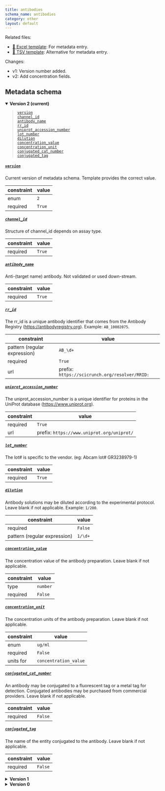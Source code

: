 ```yaml
---
title: antibodies
schema_name: antibodies
category: other
layout: default
---
```


Related files:

- [📝 Excel template](https://raw.githubusercontent.com/hubmapconsortium/ingest-validation-tools/master/docs/antibodies/antibodies.xlsx): For metadata entry.
- [📝 TSV template](https://raw.githubusercontent.com/hubmapconsortium/ingest-validation-tools/master/docs/antibodies/antibodies.tsv): Alternative for metadata entry.

Changes:
- v1: Version number added.
- v2: Add concentration fields.



## Metadata schema


<details markdown="1" open="true"><summary><b>Version 2 (current)</b></summary>

<blockquote markdown="1">

[`version`](#version)<br>
[`channel_id`](#channel_id)<br>
[`antibody_name`](#antibody_name)<br>
[`rr_id`](#rr_id)<br>
[`uniprot_accession_number`](#uniprot_accession_number)<br>
[`lot_number`](#lot_number)<br>
[`dilution`](#dilution)<br>
[`concentration_value`](#concentration_value)<br>
[`concentration_unit`](#concentration_unit)<br>
[`conjugated_cat_number`](#conjugated_cat_number)<br>
[`conjugated_tag`](#conjugated_tag)<br>

</blockquote>

<a name="version"></a>
##### [`version`](#version)
Current version of metadata schema. Template provides the correct value.

| constraint | value |
| --- | --- |
| enum | `2` |
| required | `True` |

<a name="channel_id"></a>
##### [`channel_id`](#channel_id)
Structure of channel_id depends on assay type.

| constraint | value |
| --- | --- |
| required | `True` |

<a name="antibody_name"></a>
##### [`antibody_name`](#antibody_name)
Anti-(target name) antibody. Not validated or used down-stream.

| constraint | value |
| --- | --- |
| required | `True` |

<a name="rr_id"></a>
##### [`rr_id`](#rr_id)
The rr_id is a unique antibody identifier that comes from the Antibody Registry (https://antibodyregistry.org). Example: `AB_10002075`.

| constraint | value |
| --- | --- |
| pattern (regular expression) | `AB_\d+` |
| required | `True` |
| url | prefix: `https://scicrunch.org/resolver/RRID:` |

<a name="uniprot_accession_number"></a>
##### [`uniprot_accession_number`](#uniprot_accession_number)
The uniprot_accession_number is a unique identifier for proteins in the UniProt database (https://www.uniprot.org).

| constraint | value |
| --- | --- |
| required | `True` |
| url | prefix: `https://www.uniprot.org/uniprot/` |

<a name="lot_number"></a>
##### [`lot_number`](#lot_number)
The lot# is specific to the vendor. (eg: Abcam lot# GR3238979-1)

| constraint | value |
| --- | --- |
| required | `True` |

<a name="dilution"></a>
##### [`dilution`](#dilution)
Antibody solutions may be diluted according to the experimental protocol. Leave blank if not applicable. Example: `1/200`.

| constraint | value |
| --- | --- |
| required | `False` |
| pattern (regular expression) | `1/\d+` |

<a name="concentration_value"></a>
##### [`concentration_value`](#concentration_value)
The concentration value of the antibody preparation. Leave blank if not applicable.

| constraint | value |
| --- | --- |
| type | `number` |
| required | `False` |

<a name="concentration_unit"></a>
##### [`concentration_unit`](#concentration_unit)
The concentration units of the antibody preparation. Leave blank if not applicable.

| constraint | value |
| --- | --- |
| enum | `ug/ml` |
| required | `False` |
| units for | `concentration_value` |

<a name="conjugated_cat_number"></a>
##### [`conjugated_cat_number`](#conjugated_cat_number)
An antibody may be conjugated to a fluorescent tag or a metal tag for detection. Conjugated antibodies may be purchased from commercial providers. Leave blank if not applicable.

| constraint | value |
| --- | --- |
| required | `False` |

<a name="conjugated_tag"></a>
##### [`conjugated_tag`](#conjugated_tag)
The name of the entity conjugated to the antibody. Leave blank if not applicable.

| constraint | value |
| --- | --- |
| required | `False` |

</details>


<details markdown="1" ><summary><b>Version 1</b></summary>


<a name="version"></a>
##### [`version`](#version)
Current version of metadata schema. Template provides the correct value.

| constraint | value |
| --- | --- |
| enum | `1` |
| required | `True` |

<a name="channel_id"></a>
##### [`channel_id`](#channel_id)
Structure of channel_id depends on assay type.

| constraint | value |
| --- | --- |
| required | `True` |

<a name="antibody_name"></a>
##### [`antibody_name`](#antibody_name)
Anti-(target name) antibody. Not validated or used down-stream.

| constraint | value |
| --- | --- |
| required | `True` |

<a name="rr_id"></a>
##### [`rr_id`](#rr_id)
The rr_id is a unique antibody identifier that comes from the Antibody Registry (https://antibodyregistry.org). Example: `AB_10002075`.

| constraint | value |
| --- | --- |
| pattern (regular expression) | `AB_\d+` |
| required | `True` |
| url | prefix: `https://scicrunch.org/resolver/RRID:` |

<a name="uniprot_accession_number"></a>
##### [`uniprot_accession_number`](#uniprot_accession_number)
The uniprot_accession_number is a unique identifier for proteins in the UniProt database (https://www.uniprot.org).

| constraint | value |
| --- | --- |
| required | `True` |
| url | prefix: `https://www.uniprot.org/uniprot/` |

<a name="lot_number"></a>
##### [`lot_number`](#lot_number)
The lot# is specific to the vendor. (eg: Abcam lot# GR3238979-1)

| constraint | value |
| --- | --- |
| required | `True` |

<a name="dilution"></a>
##### [`dilution`](#dilution)
Antibody solutions may be diluted according to the experimental protocol. Leave blank if not applicable. Example: `1/200`.

| constraint | value |
| --- | --- |
| required | `False` |
| pattern (regular expression) | `1/\d+` |

<a name="conjugated_cat_number"></a>
##### [`conjugated_cat_number`](#conjugated_cat_number)
An antibody may be conjugated to a fluorescent tag or a metal tag for detection. Conjugated antibodies may be purchased from commercial providers. Leave blank if not applicable.

| constraint | value |
| --- | --- |
| required | `False` |

<a name="conjugated_tag"></a>
##### [`conjugated_tag`](#conjugated_tag)
The name of the entity conjugated to the antibody. Leave blank if not applicable.

| constraint | value |
| --- | --- |
| required | `False` |

</details>



<details markdown="1" ><summary><b>Version 0</b></summary>


<a name="channel_id"></a>
##### [`channel_id`](#channel_id)
Structure of channel_id depends on assay type.

| constraint | value |
| --- | --- |
| required | `True` |

<a name="antibody_name"></a>
##### [`antibody_name`](#antibody_name)
Anti-(target name) antibody. Not validated or used down-stream.

| constraint | value |
| --- | --- |
| required | `True` |

<a name="rr_id"></a>
##### [`rr_id`](#rr_id)
The rr_id is a unique antibody identifier that comes from the Antibody Registry (https://antibodyregistry.org). Example: `AB_10002075`.

| constraint | value |
| --- | --- |
| pattern (regular expression) | `AB_\d+` |
| required | `True` |
| url | prefix: `https://scicrunch.org/resolver/RRID:` |

<a name="uniprot_accession_number"></a>
##### [`uniprot_accession_number`](#uniprot_accession_number)
The uniprot_accession_number is a unique identifier for proteins in the UniProt database (https://www.uniprot.org).

| constraint | value |
| --- | --- |
| required | `True` |
| url | prefix: `https://www.uniprot.org/uniprot/` |

<a name="lot_number"></a>
##### [`lot_number`](#lot_number)
The lot# is specific to the vendor. (eg: Abcam lot# GR3238979-1)

| constraint | value |
| --- | --- |
| required | `True` |

<a name="dilution"></a>
##### [`dilution`](#dilution)
Antibody solutions may be diluted according to the experimental protocol. Leave blank if not applicable. Example: `1/200`.

| constraint | value |
| --- | --- |
| required | `False` |
| pattern (regular expression) | `1/\d+` |

<a name="conjugated_cat_number"></a>
##### [`conjugated_cat_number`](#conjugated_cat_number)
An antibody may be conjugated to a fluorescent tag or a metal tag for detection. Conjugated antibodies may be purchased from commercial providers. Leave blank if not applicable.

| constraint | value |
| --- | --- |
| required | `False` |

<a name="conjugated_tag"></a>
##### [`conjugated_tag`](#conjugated_tag)
The name of the entity conjugated to the antibody. Leave blank if not applicable.

| constraint | value |
| --- | --- |
| required | `False` |

</details>
